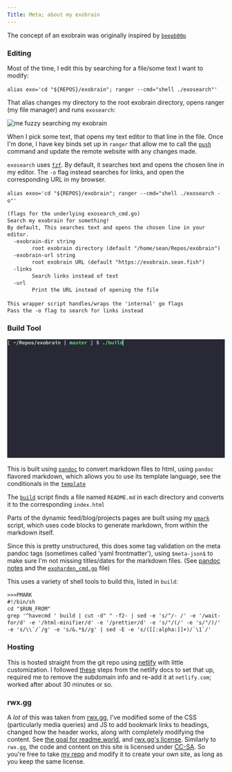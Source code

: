 ```yaml
---
Title: Meta; about my exobrain
---
```


The concept of an exobrain was originally inspired by [`beepb00p`](https://beepb00p.xyz/exobrain/exobrain.html)

### Editing

Most of the time, I edit this by searching for a file/some text I want to modify:

`alias exo='cd "${REPOS}/exobrain"; ranger --cmd="shell ./exosearch"'`

That alias changes my directory to the root exobrain directory, opens ranger (my file manager) and runs `exosearch`:

![me fuzzy searching my exobrain](https://i.imgur.com/R87XDod.png)

When I pick some text, that opens my text editor to that line in the file. Once I'm done, I have key binds set up in `ranger` that allow me to call the [`push`](https://github.com/seanbreckenridge/exobrain/blob/master/push) command and update the remote website with any changes made.

`exosearch` uses [`fzf`](https://github.com/junegunn/fzf). By default, it searches text and opens the chosen line in my editor. The `-o` flag instead searches for links, and open the corresponding URL in my browser.

`alias exoo='cd "${REPOS}/exobrain"; ranger --cmd="shell ./exosearch -o"'`

```
(flags for the underlying exosearch_cmd.go)
Search my exobrain for something!
By default, This searches text and opens the chosen line in your editor.
  -exobrain-dir string
        root exobrain directory (default "/home/sean/Repos/exobrain")
  -exobrain-url string
        root exobrain URL (default "https://exobrain.sean.fish")
  -links
        Search links instead of text
  -url
        Print the URL instead of opening the file

This wrapper script handles/wraps the 'internal' go flags
Pass the -o flag to search for links instead
```

### Build Tool

![build demo](build_demo.gif)

This is built using [`pandoc`](https://pandoc.org/) to convert markdown files to html, using `pandoc` flavored markdown, which allows you to use its template language, see the conditionals in the [`template`](https://github.com/seanbreckenridge/exobrain/blob/master/assets/template.html)

The [`build`](https://github.com/seanbreckenridge/exobrain/blob/master/build) script finds a file named `README.md` in each directory and converts it to the corresponding `index.html`

Parts of the dynamic feed/blog/projects pages are built using my [`pmark`](https://github.com/seanbreckenridge/pmark) script, which uses code blocks to generate markdown, from within the markdown itself.

Since this is pretty unstructured, this does some tag validation on the meta pandoc tags (sometimes called 'yaml frontmatter'), using `$meta-json$` to make sure I'm not missing titles/dates for the markdown files. (See [pandoc notes](/programming_languages/shell_tools/pandoc) and the [`exoharden_cmd.go`](https://github.com/seanbreckenridge/exobrain/blob/master/exoharden_cmd.go) file)

This uses a variety of shell tools to build this, listed in `build`:

```
>>>PMARK
#!/bin/sh
cd "$RUN_FROM"
grep '^havecmd ' build | cut -d" " -f2- | sed -e 's/^/- /' -e '/wait-for/d' -e '/html-minifier/d' -e '/prettier/d' -e 's/"/(/' -e 's/"/)/' -e 's/\\`/`/g' -e 's/&.*$//g' | sed -E -e 's/([[:alpha:]]+)/`\1`/'
```

### Hosting

This is hosted straight from the git repo using [netlify](https://www.netlify.com/) with little customization. I followed [these](https://docs.netlify.com/domains-https/custom-domains/configure-external-dns/#configure-a-subdomain) steps from the netlify docs to set that up, required me to remove the subdomain info and re-add it at `netlify.com`; worked after about 30 minutes or so.

### rwx.gg

A _lot_ of this was taken from [rwx.gg](https://rwx.gg/), I've modified some of the CSS (particularly media queries) and JS to add bookmark links to headings, changed how the header works, along with completely modifying the content. See [the goal for readme.world](https://rwx.gg/what/knowledge/apps/), and [rwx.gg's license](https://rwx.gg/copyright/). Similarly to `rwx.gg`, the code and content on this site is licensed under [CC-SA](https://creativecommons.org/licenses/by-sa/4.0/legalcode). So you're free to take [my repo](https://github.com/seanbreckenridge/exobrain) and modify it to create your own site, as long as you keep the same license.

